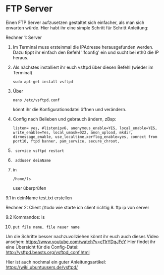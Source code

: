 # FTP Server

Einen FTP Server aufzusetzen gestaltet sich einfacher, als man sich erwarten würde.
Hier habt ihr eine simple Schritt für Schritt Anleitung:

Rechner 1: Server
1. Im Terminal muss ersteinmal die IPAdresse herausgefunden werden.
    Dazu tippt ihr einfach den Befehl 'ifconfig' ein und sucht bei eth0 die IP heraus.

2. Als nächstes installiert ihr euch vsftpd über diesen Befehl (wieder im Terminal)
    ```
    sudo apt-get install vsftpd
    ```

3. Über 
    ```
    nano /etc/vsftpd.conf
    ```
    könnt ihr die Konfigurationsdatei öffnen und verändern.

4. Config nach Belieben und gebrauch ändern, zBsp: 
    ```
    listen= yes, #listenipv6, anonymous_enable=YES, local_enable=YES, write_enable=Yes, local_umask=022, anon_upload, mkdir,            dirmessage_enable, use_localtime,xerflog_enable=yes, connect from port10, ftpd banner, pam_service, secure_chroot, 
    ```

5. ```
    service vsftpd restart
    ```
    
6. ```
    adduser deinName
    ```
    
7. in 
    ```
    /home/ls
    ```
    user überprüfen

9.1 in deinName test.txt erstellen

Rechner 2: Client
//todo wie starte ich client richtig
8. ftp ip von server

9.2 Kommandos: ls

10. ```
    put file name, file neuer name
    ```
    
Um die Schritte besser nachzuvollziehen könnt ihr euch auch dieses Video ansehen:
 https://www.youtube.com/watch?v=c11rYDqJFcY
Hier findet ihr eine Übersicht für die Config-Datei:
 http://vsftpd.beasts.org/vsftpd_conf.html

Hier ist auch nochmal ein guter Anleitungsartikel:
 https://wiki.ubuntuusers.de/vsftpd/
